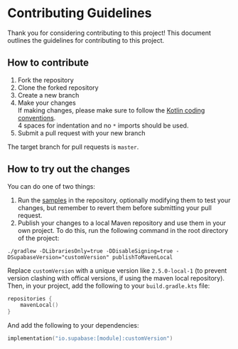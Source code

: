 # Contributing Guidelines

Thank you for considering contributing to this project! This document outlines the guidelines for contributing to this project.

## How to contribute

1. Fork the repository
2. Clone the forked repository
3. Create a new branch
4. Make your changes \
If making changes, please make sure to follow the [Kotlin coding conventions](https://kotlinlang.org/docs/coding-conventions.html). \
4 spaces for indentation and no `*` imports should be used.
5. Submit a pull request with your new branch

The target branch for pull requests is `master`.

## How to try out the changes

You can do one of two things:
1. Run the [samples](/sample) in the repository, optionally modifying them to test your changes, but remember to revert them before submitting your pull request.
2. Publish your changes to a local Maven repository and use them in your own project. To do this, run the following command in the root directory of the project:
```shell
./gradlew -DLibrariesOnly=true -DDisableSigning=true -DSupabaseVersion="customVersion" publishToMavenLocal
```
Replace `customVersion` with a unique version like `2.5.0-local-1` (to prevent version clashing with offical versions, if using the maven local repository). Then, in your project, add the following to your `build.gradle.kts` file:
```kotlin
repositories {
    mavenLocal()
}
```
And add the following to your dependencies:
```kotlin
implementation("io.supabase:[module]:customVersion")
```
